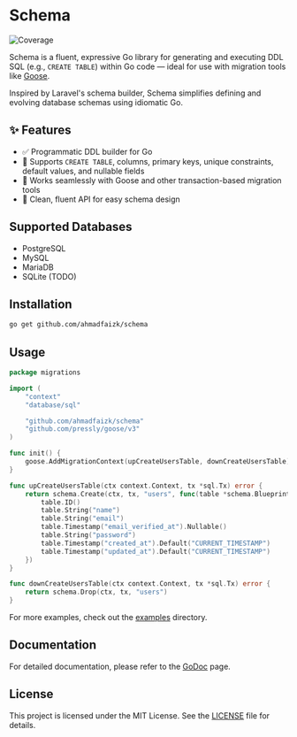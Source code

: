 # Schema
![Coverage](https://img.shields.io/badge/Coverage-81.0%25-brightgreen)

Schema is a fluent, expressive Go library for generating and executing DDL SQL (e.g., `CREATE TABLE`) within Go code — ideal for use with migration tools like [Goose](https://github.com/pressly/goose).

Inspired by Laravel's schema builder, Schema simplifies defining and evolving database schemas using idiomatic Go.


## ✨ Features

- ✅ Programmatic DDL builder for Go
- 🧱 Supports `CREATE TABLE`, columns, primary keys, unique constraints, default values, and nullable fields
- 🔄 Works seamlessly with Goose and other transaction-based migration tools
- 🧩 Clean, fluent API for easy schema design

## Supported Databases

- PostgreSQL
- MySQL
- MariaDB
- SQLite (TODO)

## Installation

```bash
go get github.com/ahmadfaizk/schema
```

## Usage
```go
package migrations

import (
	"context"
	"database/sql"

	"github.com/ahmadfaizk/schema"
	"github.com/pressly/goose/v3"
)

func init() {
	goose.AddMigrationContext(upCreateUsersTable, downCreateUsersTable)
}

func upCreateUsersTable(ctx context.Context, tx *sql.Tx) error {
	return schema.Create(ctx, tx, "users", func(table *schema.Blueprint) {
		table.ID()
		table.String("name")
		table.String("email")
		table.Timestamp("email_verified_at").Nullable()
		table.String("password")
		table.Timestamp("created_at").Default("CURRENT_TIMESTAMP")
		table.Timestamp("updated_at").Default("CURRENT_TIMESTAMP")
	})
}

func downCreateUsersTable(ctx context.Context, tx *sql.Tx) error {
	return schema.Drop(ctx, tx, "users")
}
```
For more examples, check out the [examples](examples/basic) directory.

## Documentation
For detailed documentation, please refer to the [GoDoc](https://pkg.go.dev/github.com/ahmadfaizk/schema) page.

## License
This project is licensed under the MIT License. See the [LICENSE](LICENSE) file for details.